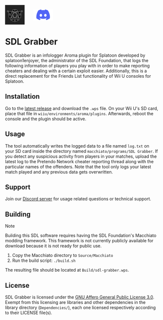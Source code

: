 <div>
<a target="_blank" href="https://sdlfoundation.com"><img align="center" width="64" height="64" src="./Assets/sdllogo.png" style="inline-block; margin-right: 5%" alt="SDL Foundation Logo"></a>
<a target="_blank" href="https://discord.gg/K5FaeRtjrj"><img align="center" width="64" height="36" src="./Assets/discordlogo.png" style="inline-block" alt="Discord Logo"></a>
</div>

# SDL Grabber

SDL Grabber is an infologger Aroma plugin for Splatoon developed by splatoon1enjoyer, the administrator of the SDL Foundation, that logs the following information of players you play with in order to make reporting cheaters and dealing with a certain exploit easier. Additionally, this is a direct replacement for the Friends List functionality of Wii U consoles for Splatoon.

## Installation

Go to the [latest release](https://github.com/sdlfoundation/sdl-grabber/releases/latest) and download the `.wps` file. On your Wii U's SD card, place that file in `wiiu/environments/aroma/plugins`. Afterwards, reboot the console and the plugin should be active.

## Usage

The tool automatically writes the logged data to a file named `log.txt` on your SD card inside the directory named `macchiato/programs/SDL Grabber`. If you detect any suspicious activity from players in your matches, upload the latest log to the Pretendo Network cheater reporting thread along with the particular names of the offenders. Note that the tool only logs your latest match played and any previous data gets overwritten.

## Support

Join our [Discord server](https://discord.gg/K5FaeRtjrj) for usage related questions or technical support.

## Building

> [!NOTE]
> Building this SDL software requires having the SDL Foundation's Macchiato modding framework. This framework is not currently publicly available for download because it is not ready for public use.

1. Copy the Macchiato directory to `Source/Macchiato`
1. Run the build script: `./build.sh`

The resulting file should be located at `Build/sdl-grabber.wps`.

## License

SDL Grabber is licensed under the [GNU Affero General Public License 3.0](LICENSE). Exempt from this licensing are libraries and other dependencies in the library directory (`Dependencies/`), each one licensed respectively according to their LICENSE file(s).
